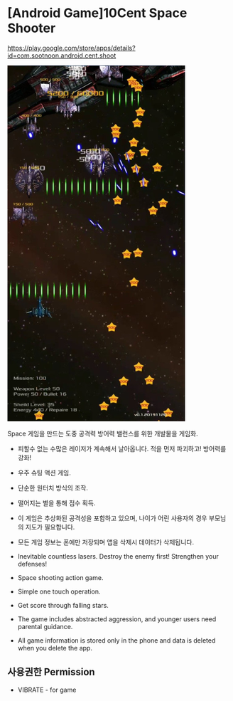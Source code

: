 # [Android Game]10Cent Space Shooter

<!--
description = 정리자료
tag = android, game, project, 10-cent, space, shooter
AD(admob)
- 통계를 위해 인터넷을 사용합니다.
- INTERNET - for analytics(google)
- ACCESS_NETWORK_STATE(네트워크) - for analytics(google)
- https://shimjye.github.io/article/it/etc/privacy-simple.html
- https://youtu.be/ICeThhh6Ut4
- img 400*840
-->

https://play.google.com/store/apps/details?id=com.sootnoon.android.cent.shoot

![cent-space-shooter](images/cent-space3.jpg)

Space 게임을 만드는 도중 공격력 방어력 밸런스를 위한 개발물을 게임화.

- 피할수 없는 수많은 레이저가 계속해서 날아옵니다. 적을 먼저 파괴하고! 방어력를 강화!
- 우주 슈팅 액션 게임.
- 단순한 원터치 방식의 조작.
- 떨어지는 별을 통해 점수 획득.
- 이 게임은 추상화된 공격성을 포함하고 있으며, 나이가 어린 사용자의 경우 부모님의 지도가 필요합니다.
- 모든 게임 정보는 폰에만 저장되며 앱을 삭제시 데이터가 삭제됩니다.

- Inevitable countless lasers. Destroy the enemy first! Strengthen your defenses!
- Space shooting action game.
- Simple one touch operation.
- Get score through falling stars.
- The game includes abstracted aggression, and younger users need parental guidance.
- All game information is stored only in the phone and data is deleted when you delete the app.

## 사용권한 Permission
- VIBRATE - for game
